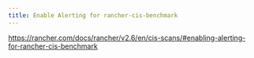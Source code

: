 ```yaml
---
title: Enable Alerting for rancher-cis-benchmark
---
```


https://rancher.com/docs/rancher/v2.6/en/cis-scans/#enabling-alerting-for-rancher-cis-benchmark